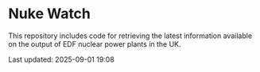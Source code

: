 # Nuke Watch

This repository includes code for retrieving the latest information available on the output of EDF nuclear power plants in the UK.

Last updated: 2025-09-01 19:08